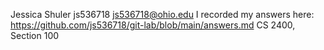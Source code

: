 ﻿Jessica Shuler
js536718
js536718@ohio.edu
I recorded my answers here: https://github.com/js536718/git-lab/blob/main/answers.md
CS 2400, Section 100
